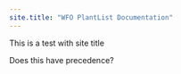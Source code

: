 ```yaml
---
site.title: "WFO PlantList Documentation"
---
```


This is a test with site title

Does this have precedence?